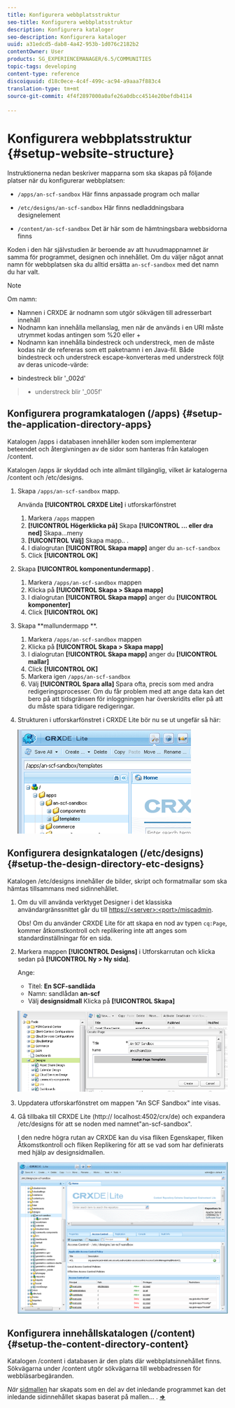 ```yaml
---
title: Konfigurera webbplatsstruktur
seo-title: Konfigurera webbplatsstruktur
description: Konfigurera kataloger
seo-description: Konfigurera kataloger
uuid: a31edcd5-dab8-4a42-953b-1d076c2182b2
contentOwner: User
products: SG_EXPERIENCEMANAGER/6.5/COMMUNITIES
topic-tags: developing
content-type: reference
discoiquuid: d18c0ece-4c4f-499c-ac94-a9aaa7f883c4
translation-type: tm+mt
source-git-commit: 4f4f2897000a0afe26a0dbcc4514e20befdb4114

---
```



# Konfigurera webbplatsstruktur {#setup-website-structure}

Instruktionerna nedan beskriver mapparna som ska skapas på följande platser när du konfigurerar webbplatsen:

* `/apps/an-scf-sandbox`
Här finns anpassade program och mallar

* `/etc/designs/an-scf-sandbox`
Här finns nedladdningsbara designelement

* `/content/an-scf-sandbox`
Det är här som de hämtningsbara webbsidorna finns

Koden i den här självstudien är beroende av att huvudmappnamnet är samma för programmet, designen och innehållet. Om du väljer något annat namn för webbplatsen ska du alltid ersätta `an-scf-sandbox` med det namn du har valt.

>[!NOTE]
>
>Om namn:
>
>* Namnen i CRXDE är nodnamn som utgör sökvägen till adresserbart innehåll
>* Nodnamn kan innehålla mellanslag, men när de används i en URI måste utrymmet kodas antingen som %20 eller +
>* Nodnamn kan innehålla bindestreck och understreck, men de måste kodas när de refereras som ett paketnamn i en Java-fil. Både bindestreck och understreck escape-konverteras med understreck följt av deras unicode-värde:
   >
   >   
   * bindestreck blir &#39;_002d&#39;
   >   * understreck blir &#39;_005f&#39;


## Konfigurera programkatalogen (/apps) {#setup-the-application-directory-apps}

Katalogen /apps i databasen innehåller koden som implementerar beteendet och återgivningen av de sidor som hanteras från katalogen /content.

Katalogen /apps är skyddad och inte allmänt tillgänglig, vilket är katalogerna /content och /etc/designs.

1. Skapa `/apps/an-scf-sandbox` mapp.

   Använda **[!UICONTROL CRXDE Lite]** i utforskarfönstret

   1. Markera `/apps` mappen
   1. **[!UICONTROL Högerklicka på]** Skapa **[!UICONTROL ... eller dra ned]** Skapa...meny
   1. **[!UICONTROL Välj]** Skapa mapp.. .
   1. I dialogrutan **[!UICONTROL Skapa mapp]** anger du `an-scf-sandbox`
   1. Click **[!UICONTROL OK]**

1. Skapa **[!UICONTROL komponentundermapp]** .

   1. Markera `/apps/an-scf-sandbox` mappen
   1. Klicka på **[!UICONTROL Skapa > Skapa mapp]**
   1. I dialogrutan **[!UICONTROL Skapa mapp]** anger du **[!UICONTROL komponenter]**
   1. Click **[!UICONTROL OK]**

1. Skapa **mallundermapp **.

   1. Markera `/apps/an-scf-sandbox` mappen
   1. Klicka på **[!UICONTROL Skapa > Skapa mapp]**
   1. I dialogrutan **[!UICONTROL Skapa mapp]** anger du **[!UICONTROL mallar]**
   1. Click **[!UICONTROL OK]**
   1. Markera igen `/apps/an-scf-sandbox`
   1. Välj **[!UICONTROL Spara alla]**
   Spara ofta, precis som med andra redigeringsprocesser. Om du får problem med att ange data kan det bero på att tidsgränsen för inloggningen har överskridits eller på att du måste spara tidigare redigeringar.

1. Strukturen i utforskarfönstret i CRXDE Lite bör nu se ut ungefär så här:

   ![chlimage_1-44](assets/chlimage_1-44.png)

## Konfigurera designkatalogen (/etc/designs) {#setup-the-design-directory-etc-designs}

Katalogen /etc/designs innehåller de bilder, skript och formatmallar som ska hämtas tillsammans med sidinnehållet.

1. Om du vill använda verktyget Designer i det klassiska användargränssnittet går du till [https://&lt;server>:&lt;port>/miscadmin](http://localhost:4502/miscadmin).

   Obs! Om du använder CRXDE Lite för att skapa en nod av typen `cq:Page`, kommer åtkomstkontroll och replikering inte att anges som standardinställningar för en sida.

1. Markera mappen **[!UICONTROL Designs]** i Utforskarrutan och klicka sedan på **[!UICONTROL Ny > Ny sida]**.

   Ange:

   * Titel: **En SCF-sandlåda**
   * Namn: sandlådan **an-scf**
   * Välj **designsidmall**
   Klicka på **[!UICONTROL Skapa]**

   ![chlimage_1-45](assets/chlimage_1-45.png)

1. Uppdatera utforskarfönstret om mappen &quot;An SCF Sandbox&quot; inte visas.

1. Gå tillbaka till CRXDE Lite (http:// localhost:4502/crx/de) och expandera /etc/designs för att se noden med namnet&quot;an-scf-sandbox&quot;.

   I den nedre högra rutan av CRXDE kan du visa fliken Egenskaper, fliken Åtkomstkontroll och fliken Replikering för att se vad som har definierats med hjälp av designsidmallen.

   ![chlimage_1-46](assets/chlimage_1-46.png)

## Konfigurera innehållskatalogen (/content) {#setup-the-content-directory-content}

Katalogen /content i databasen är den plats där webbplatsinnehållet finns. Sökvägarna under /content utgör sökvägarna till webbadressen för webbläsarbegäranden.

*När* [sidmallen](initial-app.md#createthepagetemplate) har skapats som en del av det inledande programmet kan det inledande sidinnehållet skapas baserat på mallen... . [**⇒**](initial-app.md)
